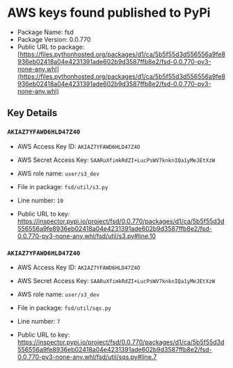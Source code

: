 # AWS keys found published to PyPi

* Package Name: fsd
* Package Version: 0.0.770
* Public URL to package: [https://files.pythonhosted.org/packages/d1/ca/5b5f55d3d556556a9fe8936eb02418a04e4231391ade602b9d3587ffb8e2/fsd-0.0.770-py3-none-any.whl](https://files.pythonhosted.org/packages/d1/ca/5b5f55d3d556556a9fe8936eb02418a04e4231391ade602b9d3587ffb8e2/fsd-0.0.770-py3-none-any.whl)

## Key Details

### `AKIAZ7YFAWD6HLD47Z4O`

* AWS Access Key ID: `AKIAZ7YFAWD6HLD47Z4O`
* AWS Secret Access Key: `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` 
* AWS role name: `user/s3_dev`
* File in package: `fsd/util/s3.py`
* Line number: `10`

* Public URL to key: https://inspector.pypi.io/project/fsd/0.0.770/packages/d1/ca/5b5f55d3d556556a9fe8936eb02418a04e4231391ade602b9d3587ffb8e2/fsd-0.0.770-py3-none-any.whl/fsd/util/s3.py#line.10



### `AKIAZ7YFAWD6HLD47Z4O`

* AWS Access Key ID: `AKIAZ7YFAWD6HLD47Z4O`
* AWS Secret Access Key: `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` 
* AWS role name: `user/s3_dev`
* File in package: `fsd/util/sqs.py`
* Line number: `7`

* Public URL to key: https://inspector.pypi.io/project/fsd/0.0.770/packages/d1/ca/5b5f55d3d556556a9fe8936eb02418a04e4231391ade602b9d3587ffb8e2/fsd-0.0.770-py3-none-any.whl/fsd/util/sqs.py#line.7


